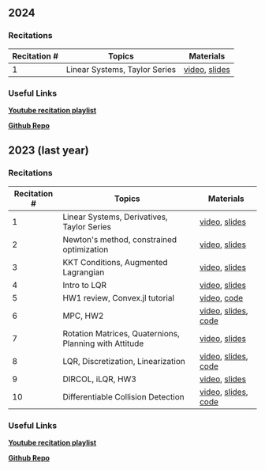 ## 2024
### Recitations
| Recitation #     | Topics|     Materials  |
| ----------- | ----------- |---           | 
| 1     |  Linear Systems, Taylor Series  |[video](https://youtu.be/97JZi5ztc3c?si=YyChhlIZy_MdUp89), [slides](https://github.com/Optimal-Control-16-745/recitations-2024/blob/main/1_19/1-19-recitation.pdf) |

### Useful Links 

[**Youtube recitation playlist**](https://www.youtube.com/playlist?list=PLR-CEg9er7kFfMQU9c3P8J77H3yKb4pTK)

[**Github Repo**](https://github.com/Optimal-Control-16-745/recitations-2024)

## 2023 (last year)

### Recitations

| Recitation #     | Topics|     Materials  |
| ----------- | ----------- |---           | 
| 1     |  Linear Systems, Derivatives, Taylor Series  |[video](https://youtu.be/EjAiRam95U4), [slides](https://github.com/Optimal-Control-16-745/recitations-2023/blob/main/1_20_recitation.pdf) |
| 2     |  Newton's method, constrained optimization  |[video](https://youtu.be/7Z1p-cj36_U), [slides](https://github.com/Optimal-Control-16-745/recitations-2023/blob/main/1_27_recitation.pdf) | 
| 3     |  KKT Conditions, Augmented Lagrangian  |[video](https://youtu.be/qGoGGSpg9Fs), [slides](https://github.com/Optimal-Control-16-745/recitations-2023/blob/main/2_02_recitation.pdf) | 
| 4     |  Intro to LQR |[video](https://youtu.be/Sv5dmh6Gjn0), [slides](https://github.com/Optimal-Control-16-745/recitations-2023/blob/main/2_10_recitation.pdf) | 
| 5     |  HW1 review, Convex.jl tutorial |[video](https://youtu.be/934sed8G_tA),       [code](https://github.com/Optimal-Control-16-745/recitations-2023/tree/main/2_17_recitation) | 
| 6     |  MPC, HW2 |[video](https://youtu.be/oB2haX6KW10), [slides](https://github.com/Optimal-Control-16-745/recitations-2023/blob/main/2_24_recitation/2_24_recitation.pdf), [code](https://github.com/Optimal-Control-16-745/recitations-2023/tree/main/2_24_recitation) | 
| 7     |  Rotation Matrices, Quaternions, Planning with Attitude  |[video](https://youtu.be/hw17MjP0LLo), [slides](https://github.com/Optimal-Control-16-745/recitations-2023/blob/main/3_2_recitation.pdf) | 
| 8     |  LQR, Discretization, Linearization |[video](https://youtu.be/O2dpemKCLWU), [slides](https://github.com/Optimal-Control-16-745/recitations-2023/blob/main/3_17_recitation/3_17_recitation.pdf), [code](https://github.com/Optimal-Control-16-745/recitations-2023/blob/main/3_17_recitation/rk4_jacobians.ipynb) | 
| 9     |  DIRCOL, iLQR, HW3  |[video](https://youtu.be/yGD4SsiRafE), [slides](https://github.com/Optimal-Control-16-745/recitations-2023/blob/main/3_24_recitation.pdf) | 
| 10     |  Differentiable Collision Detection  |[video](https://youtu.be/QLc0vrAigac), [slides](https://github.com/Optimal-Control-16-745/recitations-2023/blob/main/3_31_recitation/3_31_recitation.pdf), [code](https://github.com/Optimal-Control-16-745/recitations-2023/tree/main/3_31_recitation) | 

### Useful Links 

[**Youtube recitation playlist**](https://www.youtube.com/playlist?list=PLR-CEg9er7kH11A7Sg1rATCf5Noa7wauu)

[**Github Repo**](https://github.com/Optimal-Control-16-745/recitations-2023)
<!-- 1. [1/20 recitation (linear systems, derivatives, Taylor series)](https://youtu.be/EjAiRam95U4)
2. [1/27 recitation (Newton's method, constrained optimization)](https://youtu.be/7Z1p-cj36_U)
3. [2/2 recitation (KKT Conditions, Augmented Lagrangian)](https://youtu.be/qGoGGSpg9Fs)
4. [2/10 recitation (LQR pt. 1)](https://youtu.be/Sv5dmh6Gjn0)
5. [2/17 recitation (HW1 review, Convex.jl tutorial)](https://youtu.be/934sed8G_tA)
6. [2/24 recitation (MPC, HW2)](https://youtu.be/oB2haX6KW10)
7. [3/2 recitation (Rotation Matrices, Quaternions, Planning with Attitude)](https://youtu.be/hw17MjP0LLo)
8. [3/17 recitation (LQR, Discretization, Linearization)](https://youtu.be/O2dpemKCLWU)
9. [2/24 recitation (DIRCOL, iLQR, HW3)](https://youtu.be/yGD4SsiRafE)
10. [3/31 recitation (Collision Avoidance, DCOL)](https://youtu.be/QLc0vrAigac) -->
